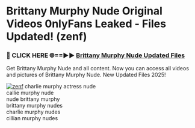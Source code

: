 # Brittany Murphy Nude Original Videos 0nlyFans Leaked - Files Updated! (zenf)

<h3>🔴 CLICK HERE 🌐==►► <a href="https://tinyurl.com/yrmya6cz" rel="nofollow">Brittany Murphy Nude Updated Files</a></h3>

Get Brittany Murphy Nude and all content. Now you can access all videos and pictures of Brittany Murphy Nude. New Updated Files 2025!

[![zenf](https://i.imgur.com/FMdXYCs.gif)](https://tinyurl.com/yrmya6cz)
charlie murphy actress nude<br>
callie murphy nude<br>
nude brittany murphy<br>
brittany murphy nudes<br>
charlie murphy nudes<br>
cillian murphy nudes